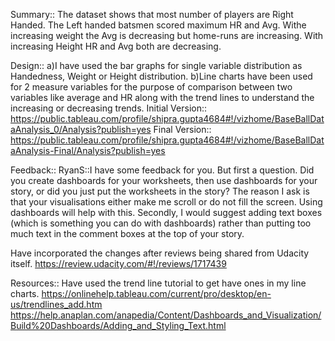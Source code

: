 Summary::
The dataset shows that most number of players are Right Handed.
The Left handed batsmen scored maximum HR and Avg.
Withe increasing weight the Avg is decreasing but home-runs are increasing.
With increasing Height HR and Avg both are decreasing.

Design::
    a)I have used the bar graphs for single variable distribution as   Handedness, Weight or Height distribution.
    b)Line charts have been used for 2 measure variables for the purpose of comparison between two variables like average and HR along with the trend lines to understand the increasing or decreasing trends.
    Initial Version::
https://public.tableau.com/profile/shipra.gupta4684#!/vizhome/BaseBallDataAnalysis_0/Analysis?publish=yes
    Final Version::
https://public.tableau.com/profile/shipra.gupta4684#!/vizhome/BaseBallDataAnalysis-Final/Analysis?publish=yes

Feedback::
RyanS::I have some feedback for you. But first a question. Did you create dashboards for your worksheets, then use dashboards for your story, or did you just put the worksheets in the story? The reason I ask is that your visualisations either make me scroll or do not fill the screen. Using dashboards will help with this. Secondly, I would suggest adding text boxes (which is something you can do with dashboards) rather than putting too much text in the comment boxes at the top of your story.

Have incorporated the changes after reviews being shared from Udacity itself.
https://review.udacity.com/#!/reviews/1717439

Resources::
    Have used the trend line tutorial to get have ones in my line charts.
    https://onlinehelp.tableau.com/current/pro/desktop/en-us/trendlines_add.htm
    https://help.anaplan.com/anapedia/Content/Dashboards_and_Visualization/Build%20Dashboards/Adding_and_Styling_Text.html
